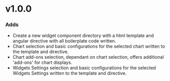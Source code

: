 # v1.0.0

### Adds
- Create a new widget component directory with a html template and angular directive with all boilerplate code written.
- Chart selection and basic configurations for the selected chart written to the template and directive.
- Chart add-ons selection, dependant on chart selection, offers additional 'add-ons' for chart displays.
- Widgets Settings selection and basic configurations for the selected Widgets Settings written to the template and directive.

